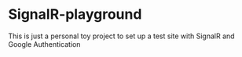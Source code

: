 SignalR-playground
==================
This is just a personal toy project to set up a test site with SignalR and Google Authentication
